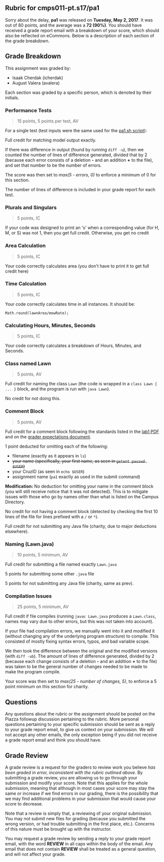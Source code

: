 ## Rubric for cmps011-pt.s17/pa1

Sorry about the delay, **pa1** was released on **Tuesday, May 2, 2017**. It was
out of 80 points, and the average was a **72 (90%)**. You should have received a
grade report email with a breakdown of your score, which should also be
reflected on eCommons. Below is a description of each section of the grade
breakdown.

## Grade Breakdown

This assignment was graded by:
- Isaak Cherdak (icherdak)
- August Valera (avalera)

Each section was graded by a specific person, which is denoted by their
initials.

### Performance Tests
> 15 points, 5 points per test, AV

For a single test (test inputs were the same used for the [pa1.sh
script](README.md)):

Full credit for matching model output exactly.

If there was difference in output (found by running `diff -u`), then we counted
the number of lines of difference generated, divided that by 2 (because each
error consists of a deletion **-** and an addition **+** to the file), and set
that number to be the number of errors.

The score was then set to *max(5 - errors, 0)* to enforce a minimum of 0 for
this section.

The number of lines of difference is included in your grade report for each
test.

### Plurals and Singulars
> 5 points, IC

If your code was designed to print an 's' when a corresponding value (for H, M,
or S) was not 1, then you get full credit. Otherwise, you get no credit

### Area Calculation
> 5 points, IC

Your code correctly calculates area (you don't have to print it to get full
credit here)

### Time Calculation
> 5 points, IC

Your code correctly calculates time in all instances. It should be:
```
Math.round(lawnArea/mowRate);
```
### Calculating Hours, Minutes, Seconds
> 5 points, IC

Your code correctly calculates a breakdown of Hours, Minutes, and Seconds.

### Class named Lawn
> 5 points, AV

Full credit for naming the class `Lawn` (the code is wrapped in a `class Lawn
{ ... }` block, and the program is run with `java Lawn`).

No credit for not doing this.

### Comment Block
> 5 points, AV

Full credit for a comment block following the standards listed in the
[lab1 PDF](https://classes.soe.ucsc.edu/cmps011/Spring17/lab1.pdf) and on the
[grader expectations document](../docs/EXPECTATIONS.md).

1 point deducted for omitting each of the following:
- filename (exactly as it appears in `ls`)
- ~~your name (specifically, your first name, as seen in `getent passwd
    $USER`)~~
- your CruzID (as seen in `echo $USER`)
- assignment name (`pa1` exactly as used in the submit command)

**Modification:** No deduction for omitting your name in the comment block (you
will still receive notice that it was not detected). This is to mitigate issues
with those who go by names other than what is listed on the Campus Directory.

No credit for not having a comment block (detected by checking the first 10
lines of the file for lines prefixed with a `/` or `*`).

Full credit for not submitting any Java file (charity, due to major deductions
elsewhere).

### Naming (Lawn.java)
> 10 points, 5 minimum, AV

Full credit for submitting a file named exactly `Lawn.java`

5 points for submitting some other `.java` file

5 points for not submitting any Java file (charity, same as prev).

### Compilation Issues
> 25 points, 5 minimum, AV

Full credit if file compiles (running `javac Lawn.java` produces a `Lawn.class`,
names may vary due to other errors, but this was not taken into account).

If your file had compilation errors, we manually went into it and modified it
(without changing any of the underlying program structure) to compile. This
consisted of mostly fixing syntax errors, typos, and bad variable scope.

We then took the difference between the original and the modified versions (with
`diff -ub`). The amount of lines of difference generated, divided by 2 (because
each change consists of a deletion **-** and an addition **+** to the file) was
taken to be the general number of changes needed to be made to make the
program compile.

Your score was then set to *max(25 - number of changes, 5)*, to enforce a 5
point minimum on this section for charity.

## Questions

Any questions about the rubric or the assignment should be posted on the Piazza
followup discussion pertaining to the rubric. More personal questions pertaining
to your specific submission should be sent as a reply to your grade report
email, to give us context on your submission. We will not accept any other
emails, the only exception being if you did not receive a grade report email and
think you should have.

## Grade Review

A grade review is a request for the graders to review work you believe *has been
graded in error, inconsistent with the rubric outlined above*. By submitting a
grade review, you are allowing us to go through your submission and modify your
score. Note that this applies for the whole submission, meaning that although in
most cases your score may stay the same or increase if we find errors in our
grading, there is the possibility that we may find additional problems in your
submission that would cause your score to decrease.

Note that a review is simply that, a reviewing of your original submission. You
may not submit new files for grading (because you submitted the wrong version,
or had trouble submitting in the first place, etc.). Concerns of this nature
must be brought up with the instructor.

You may request a grade review by sending a reply to your grade report email,
with the word **REVIEW** in all caps within the body of the email. Any email
that does not contain **REVIEW** shall be treated as a general question, and
will not affect your grade.
